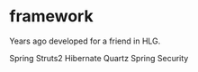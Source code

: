# framework
Years ago developed for a friend in HLG.

Spring Struts2 Hibernate Quartz 
Spring Security 
